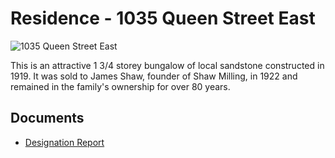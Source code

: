 # Residence - 1035 Queen Street East

![1035 Queen Street East](images/1035-queen-street-east.jpg)

This is an attractive 1 3/4 storey bungalow of local sandstone constructed in 1919. It was sold to James Shaw, founder of Shaw Milling, in 1922 and remained in the family's ownership for over 80 years.

## Documents

-   [Designation Report](documents/1035-queen-street-east-designation.pdf)